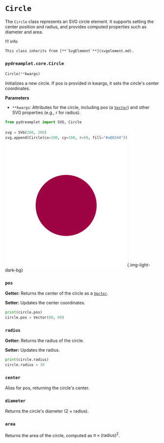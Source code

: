 # `Circle`

The `Circle` class represents an SVG circle element. It supports setting the center position and radius, and provides computed properties such as diameter and area.

!!! info

    This class inherits from [**`SvgElement`**](svgelement.md).

### <span class=class></span>`pydreamplet.core.Circle`

<!--skip-->
<!--skip-->
```py
Circle(**kwargs)
```

Initializes a new circle. If pos is provided in kwargs, it sets the circle's center coordinates.

<span class="param">**Parameters**</span>

- `**kwargs`: Attributes for the circle, including pos (a [`Vector`](../math/vector.md)) and other SVG properties (e.g., r for radius).

<!--skip-->
```py
from pydreamplet import SVG, Circle

svg = SVG(200, 200)
svg.append(Circle(cx=100, cy=100, r=50, fill="#a00344"))
```

![Result](assets/circle_example.svg){.img-light-dark-bg}

### <span class="prop"></span>`pos`

**Getter:** Returns the center of the circle as a [`Vector`](../math/vector.md).

**Setter:** Updates the center coordinates.

<!--skip-->
<!--skip-->
```py
print(circle.pos)
circle.pos = Vector(60, 60)
```

### <span class="prop"></span>`radius`
**Getter:** Returns the radius of the circle.

**Setter:** Updates the radius.

<!--skip-->
<!--skip-->
```py
print(circle.radius)
circle.radius = 30
```

### <span class="prop"></span>`center`

Alias for pos, returning the circle's center.

### <span class="prop"></span>`diameter`

Returns the circle's diameter (2 × radius).

### <span class="prop"></span>`area`

Returns the area of the circle, computed as $\pi \times (\text{radius})^2$.